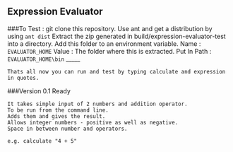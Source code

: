 Expression Evaluator
--------------------
###To Test :
    git clone this repository.
    Use ant and get a distribution by using
        `ant dist`
    Extract the zip generated in build/expression-evaluator-test into a directory.
    Add this folder to an environment variable.
             Name : `EVALUATOR_HOME`
             Value : The folder where this is extracted.
             Put In Path : `EVALUATOR_HOME\bin`
        _____

    Thats all now you can run and test by typing calculate and expression in quotes.

###Version 0.1 Ready

    It takes simple input of 2 numbers and addition operator.
    To be run from the command line.
    Adds them and gives the result.
    Allows integer numbers - positive as well as negative.
    Space in between number and operators.
    
    e.g. calculate "4 + 5"
